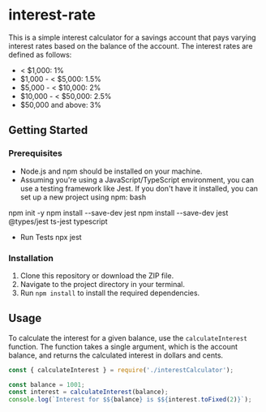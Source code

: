 # interest-rate

This is a simple interest calculator for a savings account that pays varying interest rates based on the balance of the account. The interest rates are defined as follows:

- < $1,000: 1%
- $1,000 - < $5,000: 1.5%
- $5,000 - < $10,000: 2%
- $10,000 - < $50,000: 2.5%
- $50,000 and above: 3%

## Getting Started

### Prerequisites

- Node.js and npm should be installed on your machine.
- Assuming you're using a JavaScript/TypeScript environment, you can use a testing framework like Jest. If you don't have it installed, you can set up a new project using npm:
bash

npm init -y
npm install --save-dev jest
npm install --save-dev jest @types/jest ts-jest typescript

- Run Tests
npx jest

### Installation

1. Clone this repository or download the ZIP file.
2. Navigate to the project directory in your terminal.
3. Run `npm install` to install the required dependencies.

## Usage

To calculate the interest for a given balance, use the `calculateInterest` function. The function takes a single argument, which is the account balance, and returns the calculated interest in dollars and cents.

```javascript
const { calculateInterest } = require('./interestCalculator');

const balance = 1001;
const interest = calculateInterest(balance);
console.log(`Interest for $${balance} is $${interest.toFixed(2)}`);
